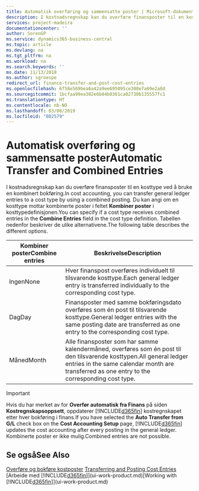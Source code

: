```yaml
---
title: Automatisk overføring og sammensatte poster | Microsoft-dokumentasjon
description: I kostnadsregnskap kan du overføre finansposter til en kosttype ved å bruke en kombinert bokføring. Du kan angi om en kosttype mottar kombinerte poster i feltet **Kombiner poster** i kosttypedefinisjonen. Tabellen nedenfor beskriver de ulike alternativene.
services: project-madeira
documentationcenter: ''
author: SorenGP
ms.service: dynamics365-business-central
ms.topic: article
ms.devlang: na
ms.tgt_pltfrm: na
ms.workload: na
ms.search.keywords: ''
ms.date: 11/13/2018
ms.author: sgroespe
redirect_url: finance-transfer-and-post-cost-entries
ms.openlocfilehash: 6f58e569bea6a42a9ee695095ce308e7a69e2a8d
ms.sourcegitcommit: 1bcfaa99ea302e6b84b8361ca02730b135557fc1
ms.translationtype: HT
ms.contentlocale: nb-NO
ms.lasthandoff: 03/08/2019
ms.locfileid: "802579"
---
```

# <a name="automatic-transfer-and-combined-entries"></a><span data-ttu-id="e9201-105">Automatisk overføring og sammensatte poster</span><span class="sxs-lookup"><span data-stu-id="e9201-105">Automatic Transfer and Combined Entries</span></span>
<span data-ttu-id="e9201-106">I kostnadsregnskap kan du overføre finansposter til en kosttype ved å bruke en kombinert bokføring.</span><span class="sxs-lookup"><span data-stu-id="e9201-106">In cost accounting, you can transfer general ledger entries to a cost type by using a combined posting.</span></span> <span data-ttu-id="e9201-107">Du kan angi om en kosttype mottar kombinerte poster i feltet **Kombiner poster** i kosttypedefinisjonen.</span><span class="sxs-lookup"><span data-stu-id="e9201-107">You can specify if a cost type receives combined entries in the **Combine Entries** field in the cost type definition.</span></span> <span data-ttu-id="e9201-108">Tabellen nedenfor beskriver de ulike alternativene.</span><span class="sxs-lookup"><span data-stu-id="e9201-108">The following table describes the different options.</span></span>  

|<span data-ttu-id="e9201-109">Kombiner poster</span><span class="sxs-lookup"><span data-stu-id="e9201-109">Combine entries</span></span>|<span data-ttu-id="e9201-110">Beskrivelse</span><span class="sxs-lookup"><span data-stu-id="e9201-110">Description</span></span>|  
|---------------------|-----------------|  
|<span data-ttu-id="e9201-111">Ingen</span><span class="sxs-lookup"><span data-stu-id="e9201-111">None</span></span>|<span data-ttu-id="e9201-112">Hver finanspost overføres individuelt til tilsvarende kosttype.</span><span class="sxs-lookup"><span data-stu-id="e9201-112">Each general ledger entry is transferred individually to the corresponding cost type.</span></span>|  
|<span data-ttu-id="e9201-113">Dag</span><span class="sxs-lookup"><span data-stu-id="e9201-113">Day</span></span>|<span data-ttu-id="e9201-114">Finansposter med samme bokføringsdato overføres som én post til tilsvarende kosttype.</span><span class="sxs-lookup"><span data-stu-id="e9201-114">General ledger entries with the same posting date are transferred as one entry to the corresponding cost type.</span></span>|  
|<span data-ttu-id="e9201-115">Måned</span><span class="sxs-lookup"><span data-stu-id="e9201-115">Month</span></span>|<span data-ttu-id="e9201-116">Alle finansposter som har samme kalendermåned, overføres som én post til den tilsvarende kosttypen.</span><span class="sxs-lookup"><span data-stu-id="e9201-116">All general ledger entries in the same calendar month are transferred as one entry to the corresponding cost type.</span></span>|  

> [!IMPORTANT]  
>  <span data-ttu-id="e9201-117">Hvis du har merket av for **Overfør automatisk fra Finans** på siden **Kostregnskapsoppsett**, oppdaterer [!INCLUDE[d365fin](includes/d365fin_md.md)] kostregnskapet etter hver bokføring i finans.</span><span class="sxs-lookup"><span data-stu-id="e9201-117">If you have selected the **Auto Transfer from G/L** check box on the **Cost Accounting Setup** page, [!INCLUDE[d365fin](includes/d365fin_md.md)] updates the cost accounting after every posting in the general ledger.</span></span> <span data-ttu-id="e9201-118">Kombinerte poster er ikke mulig.</span><span class="sxs-lookup"><span data-stu-id="e9201-118">Combined entries are not possible.</span></span>  

## <a name="see-also"></a><span data-ttu-id="e9201-119">Se også</span><span class="sxs-lookup"><span data-stu-id="e9201-119">See Also</span></span>  
 <span data-ttu-id="e9201-120">[Overføre og bokføre kostposter](finance-transfer-and-post-cost-entries.md) </span><span class="sxs-lookup"><span data-stu-id="e9201-120">[Transferring and Posting Cost Entries](finance-transfer-and-post-cost-entries.md) </span></span>  
 <span data-ttu-id="e9201-121">[Arbeide med [!INCLUDE[d365fin](includes/d365fin_md.md)]](ui-work-product.md)</span><span class="sxs-lookup"><span data-stu-id="e9201-121">[Working with [!INCLUDE[d365fin](includes/d365fin_md.md)]](ui-work-product.md)</span></span>
